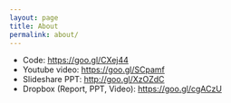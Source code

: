 ```yaml
---
layout: page
title: About
permalink: about/
---
```

* Code: https://goo.gl/CXej44
* Youtube video: https://goo.gl/SCpamf
* Slideshare PPT: http://goo.gl/XzOZdC
* Dropbox (Report, PPT, Video): https://goo.gl/cgACzU
